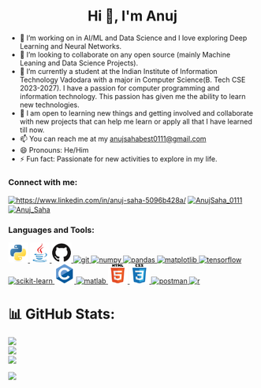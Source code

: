 <h1 align="center">Hi 👋, I'm Anuj</h1>

- 👀 I’m working on in AI/ML and Data Science and I love exploring Deep Learning and Neural Networks.
- 👯 I’m looking to collaborate on any open source (mainly Machine Leaning and Data Science Projects).
- 🌱 I’m currently a student at the Indian Institute of Information Technology Vadodara with a major in Computer Science(B. Tech CSE 2023-2027). I have a passion for computer programming and information technology. This passion has given me the ability to learn new technologies. 
- 💞️ I am open to learning new things and getting involved and collaborate with new projects that can help me learn or apply all that I have learned till now.
- 📫 You can reach me at my anujsahabest0111@gmail.com
- 😄 Pronouns: He/Him
- ⚡ Fun fact: Passionate for new activities to explore in my life.

<!---
AnujSaha0111/AnujSaha0111 is a ✨ special ✨ repository because its `README.md` (this file) appears on your GitHub profile.
You can click the Preview link to take a look at your changes.
--->
<h3 align="left">Connect with me:</h3>
<p align="left">
<a href="https://www.linkedin.com/in/anuj-saha-5096b428a/" target="blank"><img align="center" src="https://raw.githubusercontent.com/rahuldkjain/github-profile-readme-generator/master/src/images/icons/Social/linked-in-alt.svg" alt="https://www.linkedin.com/in/anuj-saha-5096b428a/" height="30" width="40" /></a>
<a href="https://www.instagram.com/anujsaha0111/" target="blank"><img align="center" src="https://raw.githubusercontent.com/rahuldkjain/github-profile-readme-generator/master/src/images/icons/Social/instagram.svg" alt="AnujSaha_0111" height="30" width="40" /></a>
<a href="https://x.com/AnujSaha0111" target="blank"><img align="center" src="https://raw.githubusercontent.com/rahuldkjain/github-profile-readme-generator/master/src/images/icons/Social/twitter.svg" alt="Anuj_Saha" height="30" width="40" /></a>
</p>

<h3 align="left">Languages and Tools:</h3>
<p align="left"> <a href="https://www.python.org" target="_blank" rel="noreferrer"> <img src = "https://raw.githubusercontent.com/devicons/devicon/master/icons/python/python-original.svg" alt="python" width="40" height="40"/> </a> <a href = "https://www.java.com" target="_blank" rel="noreferrer"> <img src="https://raw.githubusercontent.com/devicons/devicon/master/icons/java/java-original.svg" alt="java" width="40" height="40"/> </a> <a href="https://github.com/" target="_blank" rel="noreferrer"> <img src = "https://raw.githubusercontent.com/devicons/devicon/master/icons/github/github-original.svg" alt="github" width="40" height="40"/> </a> <a href="https://git-scm.com/" target="_blank" rel="noreferrer"> <img src="https://www.vectorlogo.zone/logos/git-scm/git-scm-icon.svg" alt="git" width="40" height="40"/> </a> <a href="https://numpy.org/" target="_blank" rel="noreferrer"> <img src="https://upload.wikimedia.org/wikipedia/commons/3/31/NumPy_logo_2020.svg" alt="numpy" width="40" height="40"/> </a> <a href="https://pandas.pydata.org/" target="_blank" rel="noreferrer"> <img src = "https://upload.wikimedia.org/wikipedia/commons/e/ed/Pandas_logo.svg" alt="pandas" width="40" height="40"/> </a> <a href="https://matplotlib.org/" target="_blank" rel="noreferrer"> <img src="https://matplotlib.org/_static/images/logo2.svg" alt="matplotlib" width="40" height="40"/> </a> <a href="https://www.tensorflow.org" target="_blank" rel="noreferrer"> <img src="https://www.vectorlogo.zone/logos/tensorflow/tensorflow-icon.svg" alt="tensorflow" width="40" height="40"/> </a> <a href="https://scikit-learn.org/" target="_blank" rel="noreferrer"> <img src="https://upload.wikimedia.org/wikipedia/commons/0/05/Scikit_learn_logo_small.svg" alt="scikit-learn" width="40" height="40"/> </a> <a href="https://www.cprogramming.com/" target="_blank" rel="noreferrer"> <img src = "https://raw.githubusercontent.com/devicons/devicon/master/icons/c/c-original.svg" alt="c" width="40" height="40"/> </a> <a href="https://www.mathworks.com/" target="_blank" rel="noreferrer"> <img src="https://upload.wikimedia.org/wikipedia/commons/2/21/Matlab_Logo.png" alt="matlab" width="40" height="40"/> </a> <a href="https://www.w3.org/html/" target="_blank" rel="noreferrer"> <img src="https://raw.githubusercontent.com/devicons/devicon/master/icons/html5/html5-original-wordmark.svg" alt="html5" width="40" height="40"/> <a href="https://www.w3schools.com/css/" target="_blank" rel="noreferrer"> <img src = "https://raw.githubusercontent.com/devicons/devicon/master/icons/css3/css3-original-wordmark.svg" alt="css3" width="40" height="40"/> </a> <a href = "https://postman.com" target="_blank" rel="noreferrer"> <img src="https://www.vectorlogo.zone/logos/getpostman/getpostman-icon.svg" alt="postman" width="40" height="40"/> </a> <a href="https://www.r-project.org/" target="_blank" rel="noreferrer"> <img src="https://www.r-project.org/Rlogo.png" alt="r" width="40" height="40"/> </a> </p>

# 📊 GitHub Stats:
![](https://github-readme-stats.vercel.app/api?username=AnujSaha0111&theme=dark&hide_border=false&include_all_commits=false&count_private=false)<br/>
![](https://github-readme-streak-stats.herokuapp.com/?user=AnujSaha0111&theme=dark&hide_border=false)<br/>
![](https://github-readme-stats.vercel.app/api/top-langs/?username=AnujSaha0111&theme=dark&hide_border=false&include_all_commits=false&count_private=false&layout=compact)

[![](https://visitcount.itsvg.in/api?id=AnujSaha0111&icon=0&color=0)](https://visitcount.itsvg.in)
